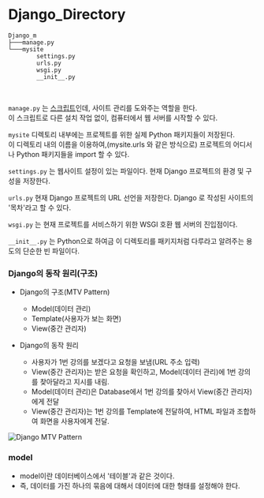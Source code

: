 # Django_Directory

```
Django_m
├───manage.py
└───mysite
        settings.py
        urls.py
        wsgi.py
        __init__.py
```

<br>

`manage.py` 는 [스크립트]()인데, 사이트 관리를 도와주는 역할을 한다.<br>
이 스크립트로 다른 설치 작업 없이, 컴퓨터에서 웹 서버를 시작할 수 있다.

`mysite` 디렉토리 내부에는 프로젝트를 위한 실제 Python 패키지들이 저장된다. <br>이 디렉토리 내의 이름을 이용하여,(mysite.urls 와 같은 방식으로) 프로젝트의 어디서나 Python 패키지들을 import 할 수 있다.

`settings.py` 는 웹사이트 설정이 있는 파일이다. 현재 Django 프로젝트의 환경 및 구성을 저장한다.

`urls.py` 현재 Django 프로젝트의 URL 선언을 저장한다. Django 로 작성된 사이트의 '목차'라고 할 수 있다.

`wsgi.py` 는 현재 프로젝트를 서비스하기 위한 WSGI 호환 웹 서버의 진입점이다.

`__init__.py` 는 Python으로 하여금 이 디렉토리를 패키지처럼 다루라고 알려주는 용도의 단순한 빈 파일이다.

### Django의 동작 원리(구조)

- Django의 구조(MTV Pattern)
    - Model(데이터 관리)
    - Template(사용자가 보는 화면)
    - View(중간 관리자)
    
- Django의 동작 원리
    - 사용자가 1번 강의를 보겠다고 요청을 보냄(URL 주소 입력)
    - View(중간 관리자)는 받은 요청을 확인하고, Model(데이터 관리)에 1번 강의를 찾아달라고 지시를 내림.
    - Model(데이터 관리)은 Database에서 1번 강의를 찾아서 View(중간 관리자)에게 전달
    - View(중간 관리자)는 1번 강의를 Template에 전달하여, HTML 파일과 조합하여 화면을 사용자에게 전달.
    
![Django MTV Pattern](https://i.imgur.com/7wc39KX.png)

### model

- model이란 데이터베이스에서 '테이블'과 같은 것이다.
- 즉, 데이터를 가진 하나의 묶음에 대해서 데이터에 대한 형태를 설정해야 한다.
    